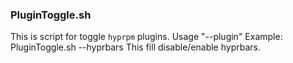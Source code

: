 ### PluginToggle.sh
This is script for toggle `hyprpm` plugins.
Usage "--plugin"
Example: PluginToggle.sh --hyprbars
This fill disable/enable hyprbars.
